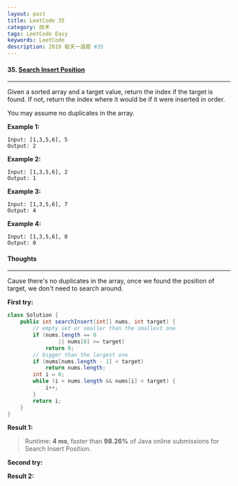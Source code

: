 ```yaml
---
layout: post
title: LeetCode 35
category: 技术
tags: LeetCode Easy
keywords: LeetCode
description: 2019 每天一道题 #35
---
```


#### 35. [Search Insert Position](https://leetcode.com/problems/search-insert-position/)
---
Given a sorted array and a target value, return the index if the target is found. If not, return the index where it would be if it were inserted in order.

You may assume no duplicates in the array.

**Example 1:**
```
Input: [1,3,5,6], 5
Output: 2
```
**Example 2:**
```
Input: [1,3,5,6], 2
Output: 1
```
**Example 3:**
```
Input: [1,3,5,6], 7
Output: 4
```
**Example 4:**
```
Input: [1,3,5,6], 0
Output: 0
```

#### Thoughts
---
Cause there's no duplicates in the array, once we found the position of target, we don't need to search around.

**First try:**
```Java
class Solution {
    public int searchInsert(int[] nums, int target) {
        // empty set or smaller than the smallest one
        if (nums.length == 0
                || nums[0] >= target)
            return 0;
        // bigger than the largest one
        if (nums[nums.length - 1] < target)
            return nums.length;
        int i = 0;
        while (i < nums.length && nums[i] < target) {
            i++;
        }
        return i;
    }
}
```

**Result 1:**
> Runtime: **4 ms**, faster than **98.26%** of Java online submissions for Search Insert Position.

**Second try:**


**Result 2:**

